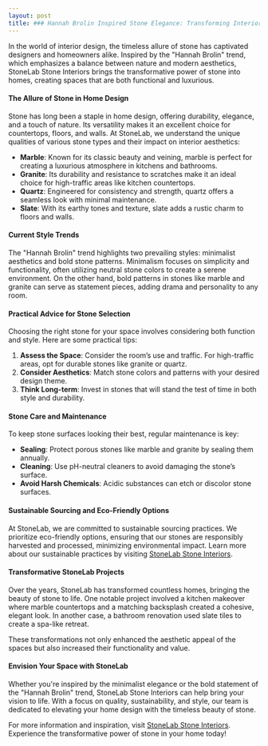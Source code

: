 ```yaml
---
layout: post
title: ### Hannah Brolin Inspired Stone Elegance: Transforming Interiors with StoneLab
---
```



In the world of interior design, the timeless allure of stone has captivated designers and homeowners alike. Inspired by the "Hannah Brolin" trend, which emphasizes a balance between nature and modern aesthetics, StoneLab Stone Interiors brings the transformative power of stone into homes, creating spaces that are both functional and luxurious.

#### The Allure of Stone in Home Design

Stone has long been a staple in home design, offering durability, elegance, and a touch of nature. Its versatility makes it an excellent choice for countertops, floors, and walls. At StoneLab, we understand the unique qualities of various stone types and their impact on interior aesthetics:

- **Marble**: Known for its classic beauty and veining, marble is perfect for creating a luxurious atmosphere in kitchens and bathrooms.
- **Granite**: Its durability and resistance to scratches make it an ideal choice for high-traffic areas like kitchen countertops.
- **Quartz**: Engineered for consistency and strength, quartz offers a seamless look with minimal maintenance.
- **Slate**: With its earthy tones and texture, slate adds a rustic charm to floors and walls.

#### Current Style Trends

The "Hannah Brolin" trend highlights two prevailing styles: minimalist aesthetics and bold stone patterns. Minimalism focuses on simplicity and functionality, often utilizing neutral stone colors to create a serene environment. On the other hand, bold patterns in stones like marble and granite can serve as statement pieces, adding drama and personality to any room.

#### Practical Advice for Stone Selection

Choosing the right stone for your space involves considering both function and style. Here are some practical tips:

1. **Assess the Space**: Consider the room’s use and traffic. For high-traffic areas, opt for durable stones like granite or quartz.
2. **Consider Aesthetics**: Match stone colors and patterns with your desired design theme.
3. **Think Long-term**: Invest in stones that will stand the test of time in both style and durability.

#### Stone Care and Maintenance

To keep stone surfaces looking their best, regular maintenance is key:

- **Sealing**: Protect porous stones like marble and granite by sealing them annually.
- **Cleaning**: Use pH-neutral cleaners to avoid damaging the stone’s surface.
- **Avoid Harsh Chemicals**: Acidic substances can etch or discolor stone surfaces.

#### Sustainable Sourcing and Eco-Friendly Options

At StoneLab, we are committed to sustainable sourcing practices. We prioritize eco-friendly options, ensuring that our stones are responsibly harvested and processed, minimizing environmental impact. Learn more about our sustainable practices by visiting [StoneLab Stone Interiors](https://stonelab.se).

#### Transformative StoneLab Projects

Over the years, StoneLab has transformed countless homes, bringing the beauty of stone to life. One notable project involved a kitchen makeover where marble countertops and a matching backsplash created a cohesive, elegant look. In another case, a bathroom renovation used slate tiles to create a spa-like retreat.

These transformations not only enhanced the aesthetic appeal of the spaces but also increased their functionality and value. 

#### Envision Your Space with StoneLab

Whether you're inspired by the minimalist elegance or the bold statement of the "Hannah Brolin" trend, StoneLab Stone Interiors can help bring your vision to life. With a focus on quality, sustainability, and style, our team is dedicated to elevating your home design with the timeless beauty of stone.

For more information and inspiration, visit [StoneLab Stone Interiors](https://stonelab.se). Experience the transformative power of stone in your home today!